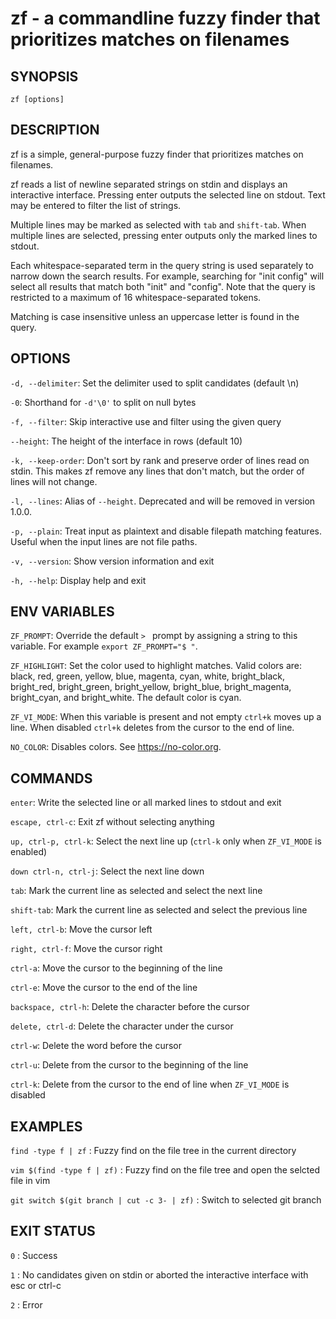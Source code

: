 # zf - a commandline fuzzy finder that prioritizes matches on filenames

## SYNOPSIS
`zf [options]`

## DESCRIPTION
zf is a simple, general-purpose fuzzy finder that prioritizes matches on filenames.

zf reads a list of newline separated strings on stdin and displays an interactive interface. Pressing enter outputs the selected line on stdout. Text may be entered to filter the list of strings.

Multiple lines may be marked as selected with `tab` and `shift-tab`. When multiple lines are selected, pressing enter outputs only the marked lines to stdout.

Each whitespace-separated term in the query string is used separately to narrow down the search results. For example, searching for "init config" will select all results that match both "init" and "config". Note that the query is restricted to a maximum of 16 whitespace-separated tokens.

Matching is case insensitive unless an uppercase letter is found in the query.

## OPTIONS

`-d, --delimiter`: Set the delimiter used to split candidates (default \n)

`-0`: Shorthand for `-d'\0'` to split on null bytes

`-f, --filter`: Skip interactive use and filter using the given query

`--height`: The height of the interface in rows (default 10)

`-k, --keep-order`: Don't sort by rank and preserve order of lines read on stdin. This makes zf remove any lines that don't match, but the order of lines will not change.

`-l, --lines`: Alias of `--height`. Deprecated and will be removed in version 1.0.0.

`-p, --plain`: Treat input as plaintext and disable filepath matching features. Useful when the input lines are not file paths.

`-v, --version`: Show version information and exit

`-h, --help`: Display help and exit

## ENV VARIABLES

`ZF_PROMPT`: Override the default `> ` prompt by assigning a string to this variable. For example `export ZF_PROMPT="$ "`.

`ZF_HIGHLIGHT`: Set the color used to highlight matches. Valid colors are: black, red, green, yellow, blue, magenta, cyan, white, bright_black, bright_red, bright_green, bright_yellow, bright_blue, bright_magenta, bright_cyan, and bright_white. The default color is cyan.

`ZF_VI_MODE`: When this variable is present and not empty `ctrl+k` moves up a line. When disabled `ctrl+k` deletes from the cursor to the end of line.

`NO_COLOR`: Disables colors. See https://no-color.org.

## COMMANDS

`enter`: Write the selected line or all marked lines to stdout and exit

`escape, ctrl-c`: Exit zf without selecting anything

`up, ctrl-p, ctrl-k`: Select the next line up (`ctrl-k` only when `ZF_VI_MODE` is enabled)

`down ctrl-n, ctrl-j`: Select the next line down

`tab`: Mark the current line as selected and select the next line

`shift-tab`: Mark the current line as selected and select the previous line

`left, ctrl-b`: Move the cursor left

`right, ctrl-f`: Move the cursor right

`ctrl-a`: Move the cursor to the beginning of the line

`ctrl-e`: Move the cursor to the end of the line

`backspace, ctrl-h`: Delete the character before the cursor

`delete, ctrl-d`: Delete the character under the cursor

`ctrl-w`: Delete the word before the cursor

`ctrl-u`: Delete from the cursor to the beginning of the line

`ctrl-k`: Delete from the cursor to the end of line when `ZF_VI_MODE` is disabled

## EXAMPLES

`find -type f | zf` : Fuzzy find on the file tree in the current directory

`vim $(find -type f | zf)` : Fuzzy find on the file tree and open the selcted file in vim

`git switch $(git branch | cut -c 3- | zf)` : Switch to selected git branch

## EXIT STATUS

`0` : Success

`1` : No candidates given on stdin or aborted the interactive interface with esc or ctrl-c

`2` : Error
